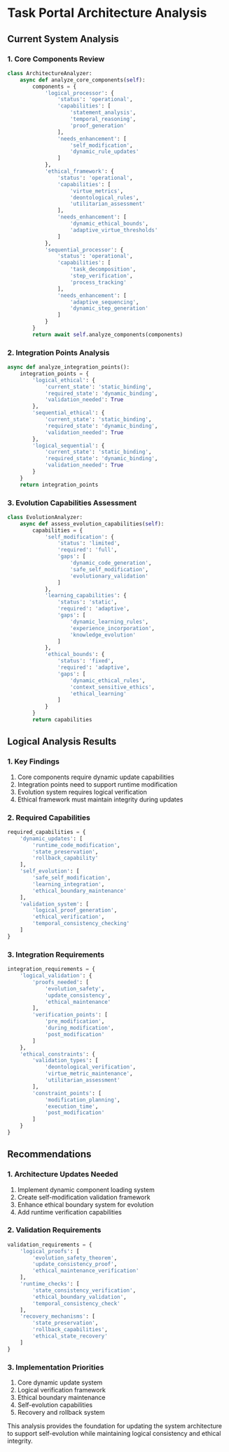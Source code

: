 # Task Portal Architecture Analysis

## Current System Analysis

### 1. Core Components Review
```python
class ArchitectureAnalyzer:
    async def analyze_core_components(self):
        components = {
            'logical_processor': {
                'status': 'operational',
                'capabilities': [
                    'statement_analysis',
                    'temporal_reasoning',
                    'proof_generation'
                ],
                'needs_enhancement': [
                    'self_modification',
                    'dynamic_rule_updates'
                ]
            },
            'ethical_framework': {
                'status': 'operational',
                'capabilities': [
                    'virtue_metrics',
                    'deontological_rules',
                    'utilitarian_assessment'
                ],
                'needs_enhancement': [
                    'dynamic_ethical_bounds',
                    'adaptive_virtue_thresholds'
                ]
            },
            'sequential_processor': {
                'status': 'operational',
                'capabilities': [
                    'task_decomposition',
                    'step_verification',
                    'process_tracking'
                ],
                'needs_enhancement': [
                    'adaptive_sequencing',
                    'dynamic_step_generation'
                ]
            }
        }
        return await self.analyze_components(components)
```

### 2. Integration Points Analysis
```python
async def analyze_integration_points():
    integration_points = {
        'logical_ethical': {
            'current_state': 'static_binding',
            'required_state': 'dynamic_binding',
            'validation_needed': True
        },
        'sequential_ethical': {
            'current_state': 'static_binding',
            'required_state': 'dynamic_binding',
            'validation_needed': True
        },
        'logical_sequential': {
            'current_state': 'static_binding',
            'required_state': 'dynamic_binding',
            'validation_needed': True
        }
    }
    return integration_points
```

### 3. Evolution Capabilities Assessment
```python
class EvolutionAnalyzer:
    async def assess_evolution_capabilities(self):
        capabilities = {
            'self_modification': {
                'status': 'limited',
                'required': 'full',
                'gaps': [
                    'dynamic_code_generation',
                    'safe_self_modification',
                    'evolutionary_validation'
                ]
            },
            'learning_capabilities': {
                'status': 'static',
                'required': 'adaptive',
                'gaps': [
                    'dynamic_learning_rules',
                    'experience_incorporation',
                    'knowledge_evolution'
                ]
            },
            'ethical_bounds': {
                'status': 'fixed',
                'required': 'adaptive',
                'gaps': [
                    'dynamic_ethical_rules',
                    'context_sensitive_ethics',
                    'ethical_learning'
                ]
            }
        }
        return capabilities
```

## Logical Analysis Results

### 1. Key Findings
1. Core components require dynamic update capabilities
2. Integration points need to support runtime modification
3. Evolution system requires logical verification
4. Ethical framework must maintain integrity during updates

### 2. Required Capabilities
```python
required_capabilities = {
    'dynamic_updates': [
        'runtime_code_modification',
        'state_preservation',
        'rollback_capability'
    ],
    'self_evolution': [
        'safe_self_modification',
        'learning_integration',
        'ethical_boundary_maintenance'
    ],
    'validation_system': [
        'logical_proof_generation',
        'ethical_verification',
        'temporal_consistency_checking'
    ]
}
```

### 3. Integration Requirements
```python
integration_requirements = {
    'logical_validation': {
        'proofs_needed': [
            'evolution_safety',
            'update_consistency',
            'ethical_maintenance'
        ],
        'verification_points': [
            'pre_modification',
            'during_modification',
            'post_modification'
        ]
    },
    'ethical_constraints': {
        'validation_types': [
            'deontological_verification',
            'virtue_metric_maintenance',
            'utilitarian_assessment'
        ],
        'constraint_points': [
            'modification_planning',
            'execution_time',
            'post_modification'
        ]
    }
}
```

## Recommendations

### 1. Architecture Updates Needed
1. Implement dynamic component loading system
2. Create self-modification validation framework
3. Enhance ethical boundary system for evolution
4. Add runtime verification capabilities

### 2. Validation Requirements
```python
validation_requirements = {
    'logical_proofs': [
        'evolution_safety_theorem',
        'update_consistency_proof',
        'ethical_maintenance_verification'
    ],
    'runtime_checks': [
        'state_consistency_verification',
        'ethical_boundary_validation',
        'temporal_consistency_check'
    ],
    'recovery_mechanisms': [
        'state_preservation',
        'rollback_capabilities',
        'ethical_state_recovery'
    ]
}
```

### 3. Implementation Priorities
1. Core dynamic update system
2. Logical verification framework
3. Ethical boundary maintenance
4. Self-evolution capabilities
5. Recovery and rollback system

This analysis provides the foundation for updating the system architecture to support self-evolution while maintaining logical consistency and ethical integrity.